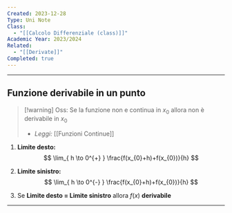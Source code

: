 ```yaml
---
Created: 2023-12-28
Type: Uni Note
Class:
  - "[[Calcolo Differenziale (class)]]"
Academic Year: 2023/2024
Related:
  - "[[Derivate]]"
Completed: true
---
```

---
## Funzione derivabile in un punto 

>[!warning] Oss:
>Se la funzione non e continua in $x_{0}$ allora non è derivabile in $x_{0}$
> - *Leggi:* [[Funzioni Continue]]

1. **Limite desto:**
$$
\lim_{ h \to 0^{+} } \frac{f(x_{0}+h)+f(x_{0})}{h}
$$
2. **Limite sinistro:**
$$
\lim_{ h \to 0^{-} } \frac{f(x_{0}+h)+f(x_{0})}{h}
$$

3. Se **Limite desto = Limite sinistro** allora  $f(x)$ **derivabile** 

---
